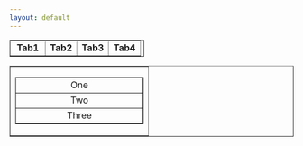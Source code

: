 ```yaml
---
layout: default
---
```

<head runat="server">  
<title></title>  
<script language="javascript" type="text/javascript">  
  
function Show1() {  
document.getElementById('Table1').style.display = 'Block';  
document.getElementById('Table2').style.display = 'None';  
document.getElementById('Table3').style.display = 'None';  
document.getElementById('Table4').style.display = 'None';  
document.getElementById('td1').style.backgroundColor = "Red";  
document.getElementById('td1').style.color = "White";  
  
}  
function Show2() {  
document.getElementById('Table1').style.display = 'None';  
document.getElementById('Table2').style.display = 'Block';  
document.getElementById('Table3').style.display = 'None';  
document.getElementById('Table4').style.display = 'None';  
document.getElementById('td2').style.backgroundColor = "Red";  
document.getElementById('td2').style.color = "White";  
  
}  
  
function Show4() {  
document.getElementById('Table1').style.display = 'None';  
document.getElementById('Table4').style.display = 'Block';  
document.getElementById('Table3').style.display = 'None';  
document.getElementById('Table2').style.display = 'None';  
document.getElementById('td4').style.backgroundColor = "Red";  
document.getElementById('td4').style.color = "White";  
  
}  
  
function Show3() {  
document.getElementById('Table1').style.display = 'None';  
document.getElementById('Table3').style.display = 'Block';  
document.getElementById('Table2').style.display = 'None';  
document.getElementById('Table4').style.display = 'None';  
document.getElementById('td3').style.backgroundColor = "Red";  
document.getElementById('td3').style.color = "White";  
  
}  
function Hide1() {  
document.getElementById('td1').style.backgroundColor = "White";  
document.getElementById('td1').style.color = "Black";  
  
}  
function Hide2() {  
document.getElementById('td2').style.backgroundColor = "White";  
document.getElementById('td2').style.color = "Black";  
  
}  
function Hide3() {  
document.getElementById('td3').style.backgroundColor = "White";  
document.getElementById('td3').style.color = "Black";  
  
}  
function Hide4() {  
document.getElementById('td4').style.backgroundColor = "White";  
document.getElementById('td4').style.color = "Black";  
  
}  
</script>  
<style type="text/css">  
.style1  
{  
width: 45px;  
text-align: center;  
font-weight: bold;  
}  
.style2  
{  
width: 228px;  
}  
.style3  
{  
text-align: center;  
font-weight: bold;  
}  
.style4  
{  
width: 232px;  
text-align: center;  
}  
.style5  
{  
width: 90px;  
text-align: center;  
}  
</style>  
</head>  
<body>  
<form id="form1" runat="server">  
<div>  
<table style="width: 239px" border="1">  
<tr>  
<td id="td1" onmouseover="Show1()"  onmouseout ="Hide1()" class="style1">Tab1</td>  
<td id="td2" onmouseover="Show2()" onmouseout ="Hide2()" style="text-align: center"><b>Tab2</b></td>  
<td  id="td3" onmouseover="Show3()" onmouseout ="Hide3()" class="style3">Tab3</td>  
<td   id="td4" onmouseover="Show4()" onmouseout ="Hide4()" style="text-align: center"><b>Tab4</b></td>  
</tr>  
</table>  
<table border="1">  
<tr>  
  
<td class="style2">  
<table id="Table1" border="1" >  
<tr><td class="style4">One</td></tr>  
<tr><td class="style4">Two</td></tr>  
<tr><td class="style4">Three</td></tr>  
</table>  
<table id="Table2" border="1" style="display:none;" >  
<tr><td class="style4"><a href="http://www.yahoo.com">Yahoo</a></td></tr>  
<tr><td class="style4"><a href="http://www.Google.com">Google</a></td></tr>  
  
</table>  
<table id="Table3" border="1" style="display:none;" >  
<tr><td class="style5">  
<img alt="" src="Image/168241_1780007696922_1141309985_2052634_3074841_n.jpg"  
style="height: 69px; width: 84px" /></td><td class="style4">1st </td></tr>  
<tr><td class="style5">  
<img alt="" src="Image/168488_1809301029237_1141309985_2105127_5934469_n.jpg"  
style="height: 58px; width: 85px" /></td><td class="style4">2nd</td></tr>  
<tr><td class="style5">  
<img alt="" src="Image/180540_1801174706084_1141309985_2089035_3914864_n.jpg"  
style="height: 50px; width: 82px" /></td><td class="style4">3rd</td></tr>  
</table>  
<table id="Table4" border="1" style="display:none;" >  
<tr><td class="style4">First Heading</td></tr>  
<tr><td class="style4">Second Heading</td></tr>  
<tr><td class="style4">Third Heading</td></tr>  
</table>  
</td></tr>  
</table>  
</div>  
</form>  
</body>
